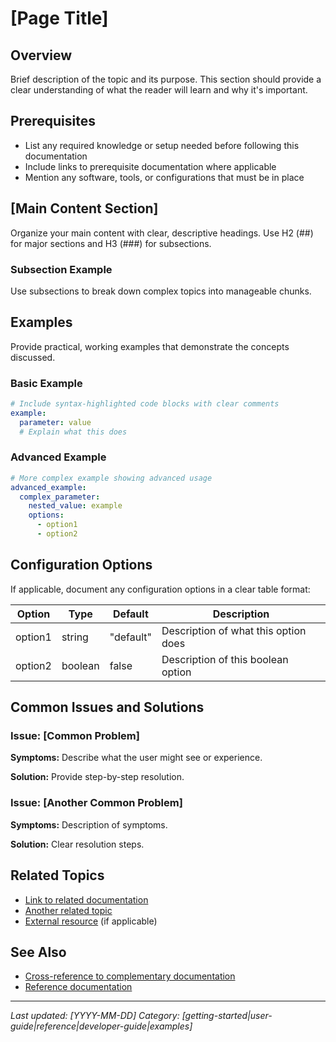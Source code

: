 # [Page Title]

## Overview

Brief description of the topic and its purpose. This section should provide a clear understanding of what the reader will learn and why it's important.

## Prerequisites

- List any required knowledge or setup needed before following this documentation
- Include links to prerequisite documentation where applicable
- Mention any software, tools, or configurations that must be in place

## [Main Content Section]

Organize your main content with clear, descriptive headings. Use H2 (##) for major sections and H3 (###) for subsections.

### Subsection Example

Use subsections to break down complex topics into manageable chunks.

## Examples

Provide practical, working examples that demonstrate the concepts discussed.

### Basic Example

```yaml
# Include syntax-highlighted code blocks with clear comments
example:
  parameter: value
  # Explain what this does
```

### Advanced Example

```yaml
# More complex example showing advanced usage
advanced_example:
  complex_parameter:
    nested_value: example
    options:
      - option1
      - option2
```

## Configuration Options

If applicable, document any configuration options in a clear table format:

| Option | Type | Default | Description |
|--------|------|---------|-------------|
| option1 | string | "default" | Description of what this option does |
| option2 | boolean | false | Description of this boolean option |

## Common Issues and Solutions

### Issue: [Common Problem]

**Symptoms:** Describe what the user might see or experience.

**Solution:** Provide step-by-step resolution.

### Issue: [Another Common Problem]

**Symptoms:** Description of symptoms.

**Solution:** Clear resolution steps.

## Related Topics

- [Link to related documentation](../path/to/related-doc.md)
- [Another related topic](../path/to/another-doc.md)
- [External resource](https://example.com) (if applicable)

## See Also

- [Cross-reference to complementary documentation](../path/to/complementary-doc.md)
- [Reference documentation](../reference/relevant-reference.md)

---

*Last updated: [YYYY-MM-DD]*
*Category: [getting-started|user-guide|reference|developer-guide|examples]*